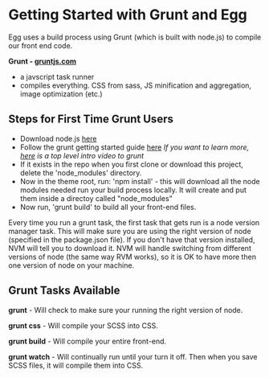 # Getting Started with Grunt and Egg

Egg uses a build process using Grunt (which is built with node.js) to compile our front end code.

**Grunt - [gruntjs.com](http://gruntjs.com/)**
* a javscript task runner
* compiles everything. CSS from sass, JS minification and aggregation, image optimization (etc.)


## Steps for First Time Grunt Users

* Download node.js [here](http://nodejs.org/)
* Follow the grunt getting started guide [here](http://gruntjs.com/getting-started ) _If you want to learn more, [here](https://www.youtube.com/watch?v=TMKj0BxzVgw) is a top level intro video to grunt_
* If it exists in the repo when you first clone or download this project, delete the 'node_modules' directory.
* Now in the theme root, run: 'npm install' - this will download all the node modules needed run your build process locally. It will create and put them inside a directoy called "node_modules"
* Now run, 'grunt build' to build all your front-end files. 

Every time you run a grunt task, the first task that gets run is a node version manager task. This will make sure you are using the right version of node (specified in the package.json file). If you don't have that version installed, NVM will tell you to download it. NVM will handle switching from different versions of node (the same way RVM works), so it is OK to have more then one version of node on your machine.



## Grunt Tasks Available

**grunt** - Will check to make sure your running the right version of node.

**grunt css** - Will compile your SCSS into CSS.

**grunt build** - Will compile your entire front-end.

**grunt watch** - Will continually run until your turn it off. Then when you save SCSS files, it will compile them into CSS.

